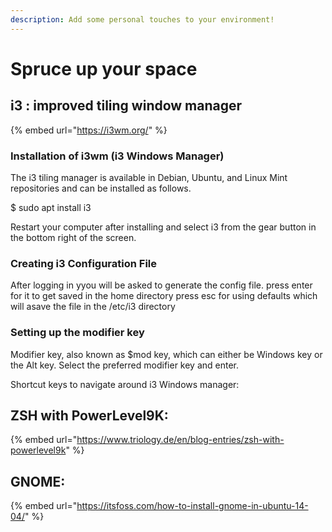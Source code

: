 ```yaml
---
description: Add some personal touches to your environment!
---
```


# Spruce up your space

## i3 : improved tiling window manager

{% embed url="https://i3wm.org/" %}


### Installation of i3wm (i3 Windows Manager)

The i3 tiling manager is available in Debian, Ubuntu, and Linux Mint repositories and can be installed as follows.

$ sudo apt install i3

Restart your computer after installing and select i3 from the gear button in the bottom right of the screen.

### Creating i3 Configuration File

After logging in yyou will be asked to generate the config file. 
press enter for it to get saved in the home directory
press esc for using defaults which will asave the file in the /etc/i3 directory

### Setting up the modifier key

Modifier key, also known as $mod key, which can either be Windows key or the Alt key. Select the preferred modifier key and enter.

Shortcut keys to navigate around i3 Windows manager:

## ZSH with PowerLevel9K:

{% embed url="https://www.triology.de/en/blog-entries/zsh-with-powerlevel9k" %}

## GNOME:

{% embed url="https://itsfoss.com/how-to-install-gnome-in-ubuntu-14-04/" %}

